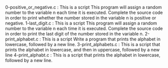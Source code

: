 0-positive_or_negative.c : This is a script This program will assign a random number to the variable n each time it is executed. Complete the source code in order to print whether the number stored in the variable n is positive or negative.
1-last_digit.c : This is a script This program will assign a random number to the variable n each time it is executed. Complete the source code in order to print the last digit of the number stored in the variable n.
2-print_alphabet.c : This is a script Write a program that prints the alphabet in lowercase, followed by a new line.
3-print_alphabets.c : This is a script that prints the alphabet in lowercase, and then in uppercase, followed by a new line
4-print_alphabt.c : This is a script that prints the alphabet in lowercase, followed by a new line.
